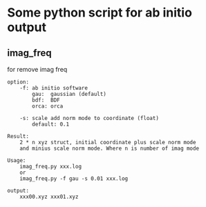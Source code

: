 # Some python script for ab initio output

## imag_freq
for remove imag freq

    option:
        -f: ab initio software
            gau:  gaussian (default)
            bdf:  BDF
            orca: orca

        -s: scale add norm mode to coordinate (float)
            default: 0.1

    Result:
        2 * n xyz struct, initial coordinate plus scale norm mode 
        and minius scale norm mode. Where n is number of imag mode

    Usage:
        imag_freq.py xxx.log
        or
        imag_freq.py -f gau -s 0.01 xxx.log

    output:
        xxx00.xyz xxx01.xyz
